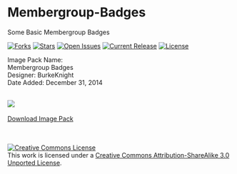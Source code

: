 # Membergroup-Badges
Some Basic Membergroup Badges<br />

[![Forks](https://img.shields.io/github/forks/BK-Templates/Membergroup-Badges.svg)](https://github.com/BK-Templates/Membergroup-Badges/network)
[![Stars](https://img.shields.io/github/stars/BK-Templates/Membergroup-Badges.svg)](hhttps://github.com/BK-Templates/Membergroup-Badges/stargazers)
[![Open Issues](https://img.shields.io/github/issues/BK-Templates/Membergroup-Badges.svg)](https://github.com/BK-Templates/Membergroup-Badges/issues)
[![Current Release](https://img.shields.io/github/release/BK-Templates/Membergroup-Badges.svg)](https://github.com/BK-Templates/Membergroup-Badges/releases)
[![License](https://img.shields.io/badge/License-Creative%20Commons%20License-red.svg)](http://creativecommons.org/licenses/by-sa/3.0/deed.en_US)

Image Pack Name:<br />
Membergroup Badges<br />
Designer: BurkeKnight<br />
Date Added: December 31, 2014<br /><br />

<img src="http://www.burkeknight.com/img/mg1.png" /><br /><br />
<a href="https://github.com/BurkeKnight/Membergroup-Badges/archive/master.zip">Download Image Pack</a>

<br /><br /><a rel="license" href="http://creativecommons.org/licenses/by-sa/3.0/deed.en_US"><img alt="Creative Commons License" style="border-width:0" src="http://i.creativecommons.org/l/by-sa/3.0/88x31.png" /></a><br />This work is licensed under a <a rel="license" href="http://creativecommons.org/licenses/by-sa/3.0/deed.en_US">Creative Commons Attribution-ShareAlike 3.0 Unported License</a>.
